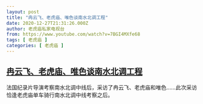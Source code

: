 ```yaml
---
layout: post
title: "冉云飞、老虎庙、唯色谈南水北调工程"
date: 2020-12-27T21:31:26.000Z
author: 老虎庙私家电视台
from: https://www.youtube.com/watch?v=7BGI4MXfe68
tags: [ 老虎庙 ]
categories: [ 老虎庙 ]
---
```

<!--1609104686000-->
[冉云飞、老虎庙、唯色谈南水北调工程](https://www.youtube.com/watch?v=7BGI4MXfe68)
------

<div>
法国纪录片导演考察南水北调中线后，采访了冉云飞、老虎庙和唯色……此次采访恰逢老虎庙单车骑行南水北调中线考察之后。
</div>
